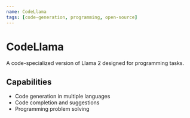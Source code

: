 ```yaml
---
name: CodeLlama
tags: [code-generation, programming, open-source]
---
```


# CodeLlama

A code-specialized version of Llama 2 designed for programming tasks.

## Capabilities
- Code generation in multiple languages
- Code completion and suggestions
- Programming problem solving